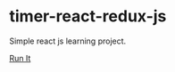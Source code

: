 # timer-react-redux-js

Simple react js learning project.

[Run It](https://zzzonked.github.io/timer-react-redux-js/)

